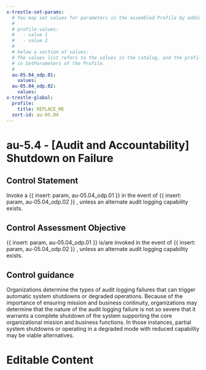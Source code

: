 ```yaml
---
x-trestle-set-params:
  # You may set values for parameters in the assembled Profile by adding
  #
  # profile-values:
  #   - value 1
  #   - value 2
  #
  # below a section of values:
  # The values list refers to the values in the catalog, and the profile-values represent values
  # in SetParameters of the Profile.
  #
  au-05.04_odp.01:
    values:
  au-05.04_odp.02:
    values:
x-trestle-global:
  profile:
    title: REPLACE_ME
  sort-id: au-05.04
---
```


# au-5.4 - \[Audit and Accountability\] Shutdown on Failure

## Control Statement

Invoke a {{ insert: param, au-05.04_odp.01 }} in the event of {{ insert: param, au-05.04_odp.02 }} , unless an alternate audit logging capability exists.

## Control Assessment Objective

{{ insert: param, au-05.04_odp.01 }} is/are invoked in the event of {{ insert: param, au-05.04_odp.02 }} , unless an alternate audit logging capability exists.

## Control guidance

Organizations determine the types of audit logging failures that can trigger automatic system shutdowns or degraded operations. Because of the importance of ensuring mission and business continuity, organizations may determine that the nature of the audit logging failure is not so severe that it warrants a complete shutdown of the system supporting the core organizational mission and business functions. In those instances, partial system shutdowns or operating in a degraded mode with reduced capability may be viable alternatives.

# Editable Content

<!-- Make additions and edits below -->
<!-- The above represents the contents of the control as received by the profile, prior to additions. -->
<!-- If the profile makes additions to the control, they will appear below. -->
<!-- The above markdown may not be edited but you may edit the content below, and/or introduce new additions to be made by the profile. -->
<!-- If there is a yaml header at the top, parameter values may be edited. Use --set-parameters to incorporate the changes during assembly. -->
<!-- The content here will then replace what is in the profile for this control, after running profile-assemble. -->
<!-- The current profile has no added parts for this control, but you may add new ones here. -->
<!-- Each addition must have a heading either of the form ## Control my_addition_name -->
<!-- or ## Part a. (where the a. refers to one of the control statement labels.) -->
<!-- "## Control" parts are new parts added after the statement part. -->
<!-- "## Part" parts are new parts added into the top-level statement part with that label. -->
<!-- Subparts may be added with nested hash levels of the form ### My Subpart Name -->
<!-- underneath the parent ## Control or ## Part being added -->
<!-- See https://ibm.github.io/compliance-trestle/tutorials/ssp_profile_catalog_authoring/ssp_profile_catalog_authoring for guidance. -->
